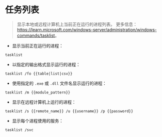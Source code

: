 # 任务列表

> 显示本地或远程计算机上当前正在运行的进程列表。
> 更多信息：<https://learn.microsoft.com/windows-server/administration/windows-commands/tasklist>。

- 显示当前正在运行的进程：

`tasklist`

- 以指定的输出格式显示运行的进程：

`tasklist /fo {{table|list|csv}}`

- 使用指定的 `.exe` 或 `.dll` 文件名显示运行的进程：

`tasklist /m {{module_pattern}}`

- 显示在远程计算机上运行的进程：

`tasklist /s {{remote_name}} /u {{username}} /p {{password}}`

- 显示每个进程使用的服务：

`tasklist /svc`